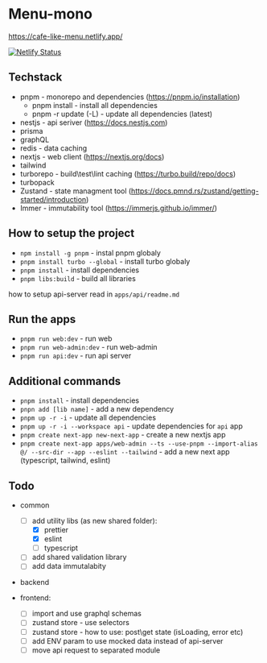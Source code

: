 # Menu-mono

<https://cafe-like-menu.netlify.app/>

[![Netlify Status](https://api.netlify.com/api/v1/badges/64f89d24-c5c7-4ade-b6a5-89e480d5d2ea/deploy-status)](https://app.netlify.com/sites/cafe-like-menu/deploys)

## Techstack

- pnpm - monorepo and dependencies (<https://pnpm.io/installation>)
  - pnpm install - install all dependencies
  - pnpm -r update (-L) - update all dependencies (latest)
- nestjs - api seriver (<https://docs.nestjs.com>)
- prisma
- graphQL
- redis - data caching
- nextjs - web client (<https://nextjs.org/docs>)
- tailwind
- turborepo - build\test\lint caching (<https://turbo.build/repo/docs>)
- turbopack
- Zustand - state managment tool (<https://docs.pmnd.rs/zustand/getting-started/introduction>)
- Immer - immutability tool (<https://immerjs.github.io/immer/>)

## How to setup the project

- `npm install -g pnpm` - instal pnpm globaly
- `pnpm install turbo --global` - install turbo globaly
- `pnpm install` - install dependencies
- `pnpm libs:build` - build all libraries

how to setup api-server read in `apps/api/readme.md`

## Run the apps

- `pnpm run web:dev` - run web
- `pnpm run web-admin:dev` - run web-admin
- `pnpm run api:dev` - run api server

## Additional commands

- `pnpm install` - install dependencies
- `pnpn add [lib name]` - add a new dependency
- `pnpm up -r -i`  - update all dependencies
- `pnpm up -r -i --workspace api` - update dependencies for `api` app
- `pnpm create next-app new-next-app` - create a new nextjs app
- `pnpm create next-app apps/web-admin --ts --use-pnpm --import-alias @/ --src-dir --app --eslint --tailwind` - add a new next app (typescript, tailwind, eslint)

## Todo

- common
  - [ ] add utility libs (as new shared folder):
    - [x] prettier
    - [x] eslint
    - [ ] typescript
  - [ ] add shared validation library
  - [ ] add data immutalabity

- backend

- frontend:
  - [ ] import and use graphql schemas
  - [ ] zustand store - use selectors
  - [ ] zustand store - how to use: post\get state (isLoading, error etc)
  - [ ] add ENV param to use mocked data instead of api-server
  - [ ] move api request to separated module
